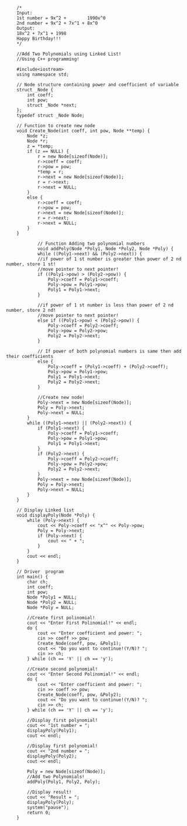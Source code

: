 
		/*
		Input:
		1st number = 9x^2 +        1990x^0
		2nd number = 9x^2 + 7x^1 + 8x^0
		Output:
		18x^2 + 7x^1 + 1998
		Happy Birthday!!!
		*/

		//Add Two Polynomials using Linked List!
		//Using C++ programming!

		#include<iostream>
		using namespace std;

		// Node structure containing power and coefficient of variable 
		struct _Node {
			int coeff;
			int pow;
			struct _Node *next;
		};
		typedef struct _Node Node;

		// Function to create new node
		void Create_Node(int coeff, int pow, Node **temp) {
			Node *z;
			Node *r;
			z = *temp;
			if (z == NULL) {
				r = new Node[sizeof(Node)];
				r->coeff = coeff;
				r->pow = pow;
				*temp = r;
				r->next = new Node[sizeof(Node)];
				r = r->next;
				r->next = NULL;
			}
			else {
				r->coeff = coeff;
				r->pow = pow;
				r->next = new Node[sizeof(Node)];
				r = r->next;
				r->next = NULL;
			}
		}

				// Function Adding two polynomial numbers 
				void addPoly(Node *Poly1, Node *Poly2, Node *Poly) {
				while ((Poly1->next) && (Poly2->next)) {
				//if power of 1 st number is greater than power of 2 nd number, store 1 st!
				//move pointer to next pointer!
				if ((Poly1->pow) > (Poly2->pow)) {
					Poly->coeff = Poly1->coeff;
					Poly->pow = Poly1->pow;
					Poly1 = Poly1->next;
				}

				//if power of 1 st number is less than power of 2 nd number, store 2 nd!
				//move pointer to next pointer!
				else if ((Poly1->pow) < (Poly2->pow)) {
					Poly->coeff = Poly2->coeff;
					Poly->pow = Poly2->pow;
					Poly2 = Poly2->next;
				}

				// If power of both polynomial numbers is same then add their coefficients 
				else {
					Poly->coeff = (Poly1->coeff) + (Poly2->coeff);
					Poly->pow = Poly1->pow;
					Poly1 = Poly1->next;
					Poly2 = Poly2->next;
				}

				//Create new node!
				Poly->next = new Node[sizeof(Node)];
				Poly = Poly->next;
				Poly->next = NULL;
			}
			while ((Poly1->next) || (Poly2->next)) {
				if (Poly1->next) {
					Poly->coeff = Poly1->coeff;
					Poly->pow = Poly1->pow;
					Poly1 = Poly1->next;
				}
				if (Poly2->next) {
					Poly->coeff = Poly2->coeff;
					Poly->pow = Poly2->pow;
					Poly2 = Poly2->next;
				}
				Poly->next = new Node[sizeof(Node)];
				Poly = Poly->next;
				Poly->next = NULL;
			}
		}

		// Display Linked list
		void displayPoly(Node *Poly) {
			while (Poly->next) {
				cout << Poly->coeff << "x^" << Poly->pow;
				Poly = Poly->next;
				if (Poly->next) {
					cout << " + ";
				}
			}
			cout << endl;
		}

		// Driver  program 
		int main() {
			char ch;
			int coeff;
			int pow;
			Node *Poly1 = NULL;
			Node *Poly2 = NULL;
			Node *Poly = NULL;

			//Create first polinomial!
			cout << "Enter First Polinomial!" << endl;
			do {
				cout << "Enter coefficient and power: ";
				cin >> coeff >> pow;
				Create_Node(coeff, pow, &Poly1);
				cout << "Do you want to continue!(Y/N)? ";
				cin >> ch;
			} while (ch == 'Y' || ch == 'y');

			//Create second polynomial!
			cout << "Enter Second Polinomial!" << endl;
			do {
				cout << "Enter coefficient and power: ";
				cin >> coeff >> pow;
				Create_Node(coeff, pow, &Poly2);
				cout << "Do you want to continue!(Y/N)? ";
				cin >> ch;
			} while (ch == 'Y' || ch == 'y');

			//Display first polynomial!
			cout << "1st number = ";
			displayPoly(Poly1);
			cout << endl;

			//Display first polynomial!
			cout << "2nd number = ";
			displayPoly(Poly2);
			cout << endl;

			Poly = new Node[sizeof(Node)];
			//Add two Polynomials!
			addPoly(Poly1, Poly2, Poly);

			//Display result!
			cout << "Result = ";
			displayPoly(Poly);
			system("pause");
			return 0;
		}
